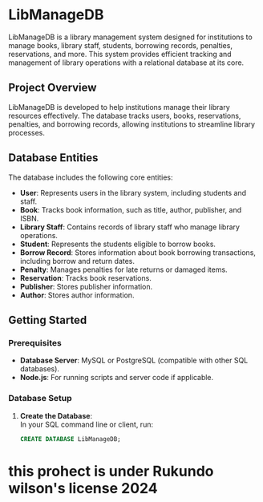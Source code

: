 # LibManageDB

LibManageDB is a library management system designed for institutions to manage books, library staff, students, borrowing records, penalties, reservations, and more. This system provides efficient tracking and management of library operations with a relational database at its core.

## Project Overview

LibManageDB is developed to help institutions manage their library resources effectively. The database tracks users, books, reservations, penalties, and borrowing records, allowing institutions to streamline library processes.

## Database Entities

The database includes the following core entities:

- **User**: Represents users in the library system, including students and staff.
- **Book**: Tracks book information, such as title, author, publisher, and ISBN.
- **Library Staff**: Contains records of library staff who manage library operations.
- **Student**: Represents the students eligible to borrow books.
- **Borrow Record**: Stores information about book borrowing transactions, including borrow and return dates.
- **Penalty**: Manages penalties for late returns or damaged items.
- **Reservation**: Tracks book reservations.
- **Publisher**: Stores publisher information.
- **Author**: Stores author information.

## Getting Started

### Prerequisites

- **Database Server**: MySQL or PostgreSQL (compatible with other SQL databases).
- **Node.js**: For running scripts and server code if applicable.

### Database Setup

1. **Create the Database**:  
   In your SQL command line or client, run:
   ```sql
   CREATE DATABASE LibManageDB;


# this prohect is under Rukundo wilson's license 2024
